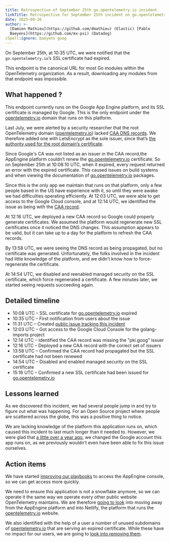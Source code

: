```yaml
---
title: Retrospective of September 25th go.opentelemetry.io incident
linkTitle: Retrospective for September 25th incident on go.opentelemetry.io
date: 2025-09-26
author: >-
  [Damien Mathieu](https://github.com/dmathieu) (Elastic) [Pablo
  Baeyens](https://github.com/mx-psi) (Datadog)
cSpell:ignore: baeyens goog
---
```


On September 25th, at 10:35 UTC, we were notified that the
`go.opentelemetry.io`’s SSL certificate had expired.

This endpoint is the canonical URL for most Go modules within the OpenTelemetry
organization. As a result, downloading any modules from that endpoint was
impossible.

## What happened ?

This endpoint currently runs on the Google App Engine platform, and its SSL
certificate is managed by Google. This is the only endpoint under the
[opentelemetry.io](/) domain that runs on this platform.

Last July, we were alerted by a security researcher that the root OpenTelemetry
domain ([opentelemetry.io](/)) lacked
[CAA DNS records](https://en.wikipedia.org/wiki/DNS_Certification_Authority_Authorization).
We therefore added one with LetsEncrypt as the sole issuer, since that’s
[the authority used for the root domain’s certificate](https://docs.netlify.com/manage/domains/secure-domains-with-https/https-ssl/#netlify-managed-certificates).

Since Google's CA was not listed as an issuer in the CAA record,the AppEngine
platform couldn’t renew the [go.opentelemetry.io](https://go.opentelemetry.io)
certificate. So on September 25th at 10:08:10 UTC, when it expired, every
request returned an error with the expired certificate. This caused issues on
build systems and when viewing the documentation of
[go.opentelemetry.io](https://go.opentelemetry.io) packages.

Since this is the only app we maintain that runs on that platform, only a few
people based in the US have experience with it, so until they were awake we had
difficulties operating efficiently. At 12:03 UTC, we were able to get access to
the Google Cloud console, and at 12:14 UTC, we identified the issue as being
with the
[CAA record](https://cloud.google.com/load-balancing/docs/ssl-certificates/google-managed-certs#caa).

At 12:16 UTC, we deployed a new CAA record so Google could properly generate
certificates. We assumed the platform would regenerate new SSL certificates once
it noticed the DNS changes. This assumption appears to be valid, but it can take
up to a day for the platform to refresh the CAA records.

By 13:58 UTC, we were seeing the DNS record as being propagated, but no
certificate was generated. Unfortunately, the folks involved in the incident had
little knowledge of the platform, and we didn’t know how to force-regenerate the
certificate.

At 14:54 UTC, we disabled and reenabled managed security on the SSL certificate,
which force regenerated a certificate. A few minutes later, we started seeing
requests succeeding again.

## Detailed timeline

- 10:08 UTC – SSL certificate for
  [go.opentelemetry.io](https://go.opentelemetry.io) expired
- 10:35 UTC – First notification from users about the issue
- 11:31 UTC – Created
  [public issue tracking this incident](https://github.com/open-telemetry/opentelemetry-go-vanityurls/issues/81)
- 12:03 UTC – Got access to the Google Cloud Console for the golang-imports
  project
- 12:14 UTC – Identified the CAA record was missing the "pki.goog" issuer
- 12:16 UTC – Deployed a new CAA record with the correct set of issuers
- 13:58 UTC – Confirmed the CAA record had propagated but the SSL certificate
  had not been renewed
- 14:54 UTC – Disabled and enabled managed security on the SSL certificate
- 15:16 UTC – Confirmed a new SSL certificate had been issued for
  [go.opentelemetry.io](https://go.opentelemetry.io)

## Lessons learned

As we discovered this incident, we had several people jump in and try to figure
out what was happening. For an Open Source project where people are scattered
across the globe, this was a positive thing to notice.

We are lacking knowledge of the platform this application runs on, which caused
this incident to last much longer than it needed to. However, we were glad that
[a little over a year ago](/blog/2024/go-opentelemetry-io/), we changed the
Google account this app runs on, as we previously wouldn’t even have been able
to fix this issue ourselves.

## Action items

We have started
[improving our playbooks](https://github.com/open-telemetry/community/pull/3021)
to access the AppEngine console, so we can get access more quickly.

We need to ensure this application is not a snowflake anymore, so we can operate
it the same way we operate every other public website OpenTelemetry maintains.
We are therefore
[going to look](https://github.com/open-telemetry/opentelemetry-go-vanityurls/issues/83)
into moving away from the AppEngine platform and into Netlify, the platform that
runs the [opentelemetry.io](/) website.

We also identified with the help of a user a number of unused subdomains of
[opentelemetry.io](/) that are serving an expired certificate. While these have
no impact for our users, we are going to
[look into removing them](https://github.com/open-telemetry/community/issues/3022).
